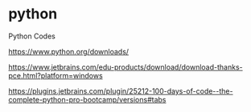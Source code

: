 # python
Python Codes

https://www.python.org/downloads/

https://www.jetbrains.com/edu-products/download/download-thanks-pce.html?platform=windows

https://plugins.jetbrains.com/plugin/25212-100-days-of-code--the-complete-python-pro-bootcamp/versions#tabs

